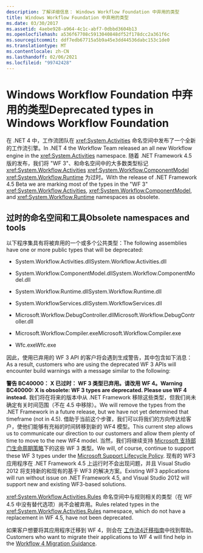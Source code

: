 ```yaml
---
description: 了解详细信息： Windows Workflow Foundation 中弃用的类型
title: Windows Workflow Foundation 中弃用的类型
ms.date: 03/30/2017
ms.assetid: 4aebe928-a964-4c1c-abf7-0dbbd3604b13
ms.openlocfilehash: a536f67708c5913040848df52f178dcc2a361f6c
ms.sourcegitcommit: ddf7edb67715a5b9a45e3dd44536dabc153c1de0
ms.translationtype: MT
ms.contentlocale: zh-CN
ms.lasthandoff: 02/06/2021
ms.locfileid: "99742428"
---
```

# <a name="deprecated-types-in-windows-workflow-foundation"></a><span data-ttu-id="6ca28-103">Windows Workflow Foundation 中弃用的类型</span><span class="sxs-lookup"><span data-stu-id="6ca28-103">Deprecated types in Windows Workflow Foundation</span></span>

<span data-ttu-id="6ca28-104">在 .NET 4 中，工作流团队在 <xref:System.Activities> 命名空间中发布了一个全新的工作流引擎。</span><span class="sxs-lookup"><span data-stu-id="6ca28-104">In .NET 4 the Workflow Team released an all new Workflow engine in the <xref:System.Activities> namespace.</span></span> <span data-ttu-id="6ca28-105">随着 .NET Framework 4.5 版的发布，我们将 "WF 3"、和命名空间中的大多数类型标记 <xref:System.Workflow.Activities> <xref:System.Workflow.ComponentModel>  <xref:System.Workflow.Runtime> 为过时。</span><span class="sxs-lookup"><span data-stu-id="6ca28-105">With the release of .NET Framework 4.5 Beta we are marking most of the types in the "WF 3" <xref:System.Workflow.Activities>, <xref:System.Workflow.ComponentModel>, and  <xref:System.Workflow.Runtime> namespaces as obsolete.</span></span>

## <a name="obsolete-namespaces-and-tools"></a><span data-ttu-id="6ca28-106">过时的命名空间和工具</span><span class="sxs-lookup"><span data-stu-id="6ca28-106">Obsolete namespaces and tools</span></span>

 <span data-ttu-id="6ca28-107">以下程序集具有将被弃用的一个或多个公共类型：</span><span class="sxs-lookup"><span data-stu-id="6ca28-107">The following assemblies have one or more public types that will be deprecated:</span></span>

- <span data-ttu-id="6ca28-108">System.Workflow.Activities.dll</span><span class="sxs-lookup"><span data-stu-id="6ca28-108">System.Workflow.Activities.dll</span></span>

- <span data-ttu-id="6ca28-109">System.Workflow.ComponentModel.dll</span><span class="sxs-lookup"><span data-stu-id="6ca28-109">System.Workflow.ComponentModel.dll</span></span>

- <span data-ttu-id="6ca28-110">System.Workflow.Runtime.dll</span><span class="sxs-lookup"><span data-stu-id="6ca28-110">System.Workflow.Runtime.dll</span></span>

- <span data-ttu-id="6ca28-111">System.WorkflowServices.dll</span><span class="sxs-lookup"><span data-stu-id="6ca28-111">System.WorkflowServices.dll</span></span>

- <span data-ttu-id="6ca28-112">Microsoft.Workflow.DebugController.dll</span><span class="sxs-lookup"><span data-stu-id="6ca28-112">Microsoft.Workflow.DebugController.dll</span></span>

- <span data-ttu-id="6ca28-113">Microsoft.Workflow.Compiler.exe</span><span class="sxs-lookup"><span data-stu-id="6ca28-113">Microsoft.Workflow.Compiler.exe</span></span>

- <span data-ttu-id="6ca28-114">Wfc.exe</span><span class="sxs-lookup"><span data-stu-id="6ca28-114">Wfc.exe</span></span>

 <span data-ttu-id="6ca28-115">因此，使用已弃用的 WF 3 API 的客户将会遇到生成警告，其中包含如下消息：</span><span class="sxs-lookup"><span data-stu-id="6ca28-115">As a result, customers who are using the deprecated WF 3 APIs will encounter build warnings with a message similar to the following:</span></span>

 <span data-ttu-id="6ca28-116">**警告 BC40000： X 已过时： WF 3 类型已弃用。请改用 WF 4。**</span><span class="sxs-lookup"><span data-stu-id="6ca28-116">**Warning BC40000: X is obsolete: WF 3 types are deprecated. Please use WF 4 instead.**</span></span> <span data-ttu-id="6ca28-117">我们将在将来的版本中从 .NET Framework 移除这些类型，但我们尚未确定有关时间范围（不在 4.5 中移除）。</span><span class="sxs-lookup"><span data-stu-id="6ca28-117">We will remove the types from the .NET Framework in a future release, but we have not yet determined that timeframe (not in 4.5).</span></span> <span data-ttu-id="6ca28-118">借助于当前这个步骤，我们可以将我们的方向传达给客户，使他们能够有充裕的时间转移到新的 WF4 模型。</span><span class="sxs-lookup"><span data-stu-id="6ca28-118">This current step allows us to communicate our direction to our customers and allow them plenty of time to move to the new WF4 model.</span></span> <span data-ttu-id="6ca28-119">当然，我们将继续支持 [Microsoft 支持部门生命周期策略](/lifecycle/)下的这些 WF 3 类型。</span><span class="sxs-lookup"><span data-stu-id="6ca28-119">We will, of course, continue to support these WF 3 types under the [Microsoft Support Lifecycle Policy](/lifecycle/).</span></span> <span data-ttu-id="6ca28-120">现有的 WF3 应用程序在 .NET Framework 4.5 上运行时不会出现问题，并且 Visual Studio 2012 将支持新的和现有的基于 WF3 的解决方案。</span><span class="sxs-lookup"><span data-stu-id="6ca28-120">Existing WF3 applications will run without issue on .NET Framework 4.5, and Visual Studio 2012 will support new and existing WF3-based solutions.</span></span>

 <span data-ttu-id="6ca28-121"><xref:System.Workflow.Activities.Rules> 命名空间中与规则相关的类型（在 WF 4.5 中没有替代选项）尚不会被弃用。</span><span class="sxs-lookup"><span data-stu-id="6ca28-121">Rules related types in the <xref:System.Workflow.Activities.Rules> namespace, which do not have a replacement in WF 4.5, have not been deprecated.</span></span>

 <span data-ttu-id="6ca28-122">如果客户想要将其应用程序迁移到 WF 4，则会在 [工作流4迁移指南](migration-guidance.md)中找到帮助。</span><span class="sxs-lookup"><span data-stu-id="6ca28-122">Customers who want to migrate their applications to WF 4 will find help in the [Workflow 4 Migration Guidance](migration-guidance.md).</span></span>
